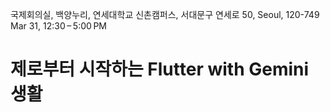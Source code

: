 국제회의실, 백양누리, 연세대학교 신촌캠퍼스, 서대문구 연세로 50, Seoul, 120-749
Mar 31, 12:30 – 5:00 PM

# 제로부터 시작하는 Flutter with Gemini 생활

